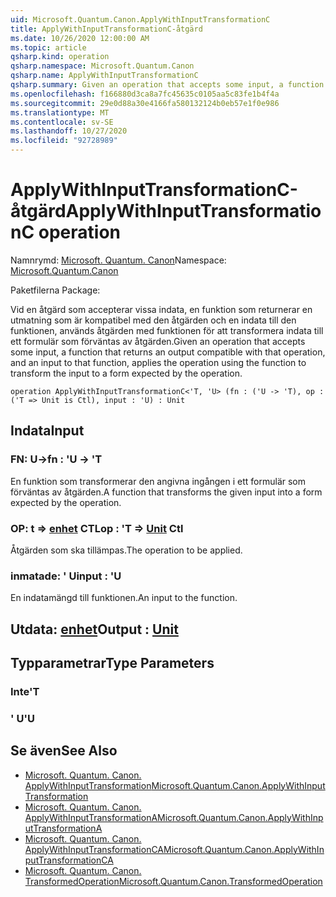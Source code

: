 ```yaml
---
uid: Microsoft.Quantum.Canon.ApplyWithInputTransformationC
title: ApplyWithInputTransformationC-åtgärd
ms.date: 10/26/2020 12:00:00 AM
ms.topic: article
qsharp.kind: operation
qsharp.namespace: Microsoft.Quantum.Canon
qsharp.name: ApplyWithInputTransformationC
qsharp.summary: Given an operation that accepts some input, a function that returns an output compatible with that operation, and an input to that function, applies the operation using the function to transform the input to a form expected by the operation.
ms.openlocfilehash: f166880d3ca8a7fc45635c0105aa5c83fe1b4f4a
ms.sourcegitcommit: 29e0d88a30e4166fa580132124b0eb57e1f0e986
ms.translationtype: MT
ms.contentlocale: sv-SE
ms.lasthandoff: 10/27/2020
ms.locfileid: "92728989"
---
```

# <a name="applywithinputtransformationc-operation"></a><span data-ttu-id="8e594-102">ApplyWithInputTransformationC-åtgärd</span><span class="sxs-lookup"><span data-stu-id="8e594-102">ApplyWithInputTransformationC operation</span></span>

<span data-ttu-id="8e594-103">Namnrymd: [Microsoft. Quantum. Canon](xref:Microsoft.Quantum.Canon)</span><span class="sxs-lookup"><span data-stu-id="8e594-103">Namespace: [Microsoft.Quantum.Canon](xref:Microsoft.Quantum.Canon)</span></span>

<span data-ttu-id="8e594-104">Paketfilerna [](https://nuget.org/packages/)</span><span class="sxs-lookup"><span data-stu-id="8e594-104">Package: [](https://nuget.org/packages/)</span></span>


<span data-ttu-id="8e594-105">Vid en åtgärd som accepterar vissa indata, en funktion som returnerar en utmatning som är kompatibel med den åtgärden och en indata till den funktionen, används åtgärden med funktionen för att transformera indata till ett formulär som förväntas av åtgärden.</span><span class="sxs-lookup"><span data-stu-id="8e594-105">Given an operation that accepts some input, a function that returns an output compatible with that operation, and an input to that function, applies the operation using the function to transform the input to a form expected by the operation.</span></span>

```qsharp
operation ApplyWithInputTransformationC<'T, 'U> (fn : ('U -> 'T), op : ('T => Unit is Ctl), input : 'U) : Unit
```


## <a name="input"></a><span data-ttu-id="8e594-106">Indata</span><span class="sxs-lookup"><span data-stu-id="8e594-106">Input</span></span>

### <a name="fn--u---t"></a><span data-ttu-id="8e594-107">FN: U-></span><span class="sxs-lookup"><span data-stu-id="8e594-107">fn : 'U -> 'T</span></span>

<span data-ttu-id="8e594-108">En funktion som transformerar den angivna ingången i ett formulär som förväntas av åtgärden.</span><span class="sxs-lookup"><span data-stu-id="8e594-108">A function that transforms the given input into a form expected by the operation.</span></span>


### <a name="op--t--unit-ctl"></a><span data-ttu-id="8e594-109">OP: t => [enhet](xref:microsoft.quantum.lang-ref.unit) CTL</span><span class="sxs-lookup"><span data-stu-id="8e594-109">op : 'T => [Unit](xref:microsoft.quantum.lang-ref.unit) Ctl</span></span>

<span data-ttu-id="8e594-110">Åtgärden som ska tillämpas.</span><span class="sxs-lookup"><span data-stu-id="8e594-110">The operation to be applied.</span></span>


### <a name="input--u"></a><span data-ttu-id="8e594-111">inmatade: ' U</span><span class="sxs-lookup"><span data-stu-id="8e594-111">input : 'U</span></span>

<span data-ttu-id="8e594-112">En indatamängd till funktionen.</span><span class="sxs-lookup"><span data-stu-id="8e594-112">An input to the function.</span></span>



## <a name="output--unit"></a><span data-ttu-id="8e594-113">Utdata: [enhet](xref:microsoft.quantum.lang-ref.unit)</span><span class="sxs-lookup"><span data-stu-id="8e594-113">Output : [Unit](xref:microsoft.quantum.lang-ref.unit)</span></span>



## <a name="type-parameters"></a><span data-ttu-id="8e594-114">Typparametrar</span><span class="sxs-lookup"><span data-stu-id="8e594-114">Type Parameters</span></span>

### <a name="t"></a><span data-ttu-id="8e594-115">Inte</span><span class="sxs-lookup"><span data-stu-id="8e594-115">'T</span></span>


### <a name="u"></a><span data-ttu-id="8e594-116">' U</span><span class="sxs-lookup"><span data-stu-id="8e594-116">'U</span></span>



## <a name="see-also"></a><span data-ttu-id="8e594-117">Se även</span><span class="sxs-lookup"><span data-stu-id="8e594-117">See Also</span></span>

- [<span data-ttu-id="8e594-118">Microsoft. Quantum. Canon. ApplyWithInputTransformation</span><span class="sxs-lookup"><span data-stu-id="8e594-118">Microsoft.Quantum.Canon.ApplyWithInputTransformation</span></span>](xref:Microsoft.Quantum.Canon.ApplyWithInputTransformation)
- [<span data-ttu-id="8e594-119">Microsoft. Quantum. Canon. ApplyWithInputTransformationA</span><span class="sxs-lookup"><span data-stu-id="8e594-119">Microsoft.Quantum.Canon.ApplyWithInputTransformationA</span></span>](xref:Microsoft.Quantum.Canon.ApplyWithInputTransformationA)
- [<span data-ttu-id="8e594-120">Microsoft. Quantum. Canon. ApplyWithInputTransformationCA</span><span class="sxs-lookup"><span data-stu-id="8e594-120">Microsoft.Quantum.Canon.ApplyWithInputTransformationCA</span></span>](xref:Microsoft.Quantum.Canon.ApplyWithInputTransformationCA)
- [<span data-ttu-id="8e594-121">Microsoft. Quantum. Canon. TransformedOperation</span><span class="sxs-lookup"><span data-stu-id="8e594-121">Microsoft.Quantum.Canon.TransformedOperation</span></span>](xref:Microsoft.Quantum.Canon.TransformedOperation)